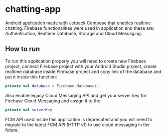 # chatting-app
Android application made with Jetpack Compose that enables realtime chatting. Firebase functionalities were used in application and these are: Authentication, Realtime Database, Storage and Cloud Messaging.

## How to run
To run this application properly you will need to create new Firebase project, connect Firebase project with your Android Studio project, create realtime database inside Firebase project and copy link of the database and put it inside this function:
```kotlin
private val database = Firebase.database()
```
Also enable legacy Cloud Messaging API and get your server key for Firebase Cloud Messaging and assign it to the:
```kotlin
private val serverKey
```
FCM API used inside this application is deprecated and you will need to migrate to the latest FCM API (HTTP v1) to use cloud messaging in the future.
